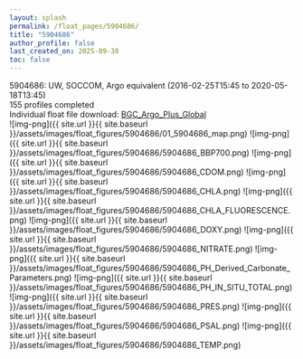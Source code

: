```yaml
---
layout: splash
permalink: /float_pages/5904686/
title: "5904686"
author_profile: false
last_created_on: 2025-09-30
toc: false
---
```

 
5904686: UW, SOCCOM, Argo equivalent (2016-02-25T15:45 to 2020-05-18T13:45)\
155 profiles completed\
Individual float file download: [BGC_Argo_Plus_Global](https://ftp.soest.hawaii.edu/bgc_argo_plus/Individual_Floats/outliers_removed/5904686_Sprof_processed.nc)\
![img-png]({{ site.url }}{{ site.baseurl }}/assets/images/float_figures/5904686/01_5904686_map.png)
![img-png]({{ site.url }}{{ site.baseurl }}/assets/images/float_figures/5904686/5904686_BBP700.png)
![img-png]({{ site.url }}{{ site.baseurl }}/assets/images/float_figures/5904686/5904686_CDOM.png)
![img-png]({{ site.url }}{{ site.baseurl }}/assets/images/float_figures/5904686/5904686_CHLA.png)
![img-png]({{ site.url }}{{ site.baseurl }}/assets/images/float_figures/5904686/5904686_CHLA_FLUORESCENCE.png)
![img-png]({{ site.url }}{{ site.baseurl }}/assets/images/float_figures/5904686/5904686_DOXY.png)
![img-png]({{ site.url }}{{ site.baseurl }}/assets/images/float_figures/5904686/5904686_NITRATE.png)
![img-png]({{ site.url }}{{ site.baseurl }}/assets/images/float_figures/5904686/5904686_PH_Derived_Carbonate_Parameters.png)
![img-png]({{ site.url }}{{ site.baseurl }}/assets/images/float_figures/5904686/5904686_PH_IN_SITU_TOTAL.png)
![img-png]({{ site.url }}{{ site.baseurl }}/assets/images/float_figures/5904686/5904686_PRES.png)
![img-png]({{ site.url }}{{ site.baseurl }}/assets/images/float_figures/5904686/5904686_PSAL.png)
![img-png]({{ site.url }}{{ site.baseurl }}/assets/images/float_figures/5904686/5904686_TEMP.png)
